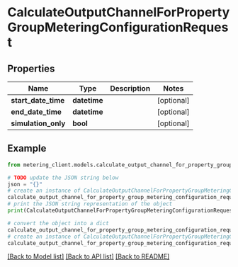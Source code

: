 # CalculateOutputChannelForPropertyGroupMeteringConfigurationRequest


## Properties

Name | Type | Description | Notes
------------ | ------------- | ------------- | -------------
**start_date_time** | **datetime** |  | [optional] 
**end_date_time** | **datetime** |  | [optional] 
**simulation_only** | **bool** |  | [optional] 

## Example

```python
from metering_client.models.calculate_output_channel_for_property_group_metering_configuration_request import CalculateOutputChannelForPropertyGroupMeteringConfigurationRequest

# TODO update the JSON string below
json = "{}"
# create an instance of CalculateOutputChannelForPropertyGroupMeteringConfigurationRequest from a JSON string
calculate_output_channel_for_property_group_metering_configuration_request_instance = CalculateOutputChannelForPropertyGroupMeteringConfigurationRequest.from_json(json)
# print the JSON string representation of the object
print(CalculateOutputChannelForPropertyGroupMeteringConfigurationRequest.to_json())

# convert the object into a dict
calculate_output_channel_for_property_group_metering_configuration_request_dict = calculate_output_channel_for_property_group_metering_configuration_request_instance.to_dict()
# create an instance of CalculateOutputChannelForPropertyGroupMeteringConfigurationRequest from a dict
calculate_output_channel_for_property_group_metering_configuration_request_from_dict = CalculateOutputChannelForPropertyGroupMeteringConfigurationRequest.from_dict(calculate_output_channel_for_property_group_metering_configuration_request_dict)
```
[[Back to Model list]](../README.md#documentation-for-models) [[Back to API list]](../README.md#documentation-for-api-endpoints) [[Back to README]](../README.md)


